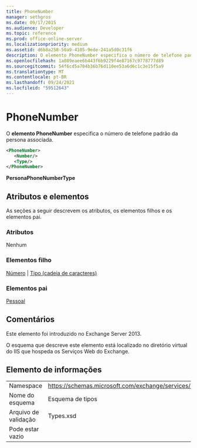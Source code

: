 ```yaml
---
title: PhoneNumber
manager: sethgros
ms.date: 09/17/2015
ms.audience: Developer
ms.topic: reference
ms.prod: office-online-server
ms.localizationpriority: medium
ms.assetid: d6b8a258-50a9-4105-9ede-241a5d0c31f6
description: O elemento PhoneNumber especifica o número de telefone padrão da persona associada.
ms.openlocfilehash: 1a089eaee6b443f6b9229f4e87167c9778777d89
ms.sourcegitcommit: 54f6cd5a704b36b76d110ee53a6d6c1c3e15f5a9
ms.translationtype: MT
ms.contentlocale: pt-BR
ms.lasthandoff: 09/24/2021
ms.locfileid: "59512643"
---
```

# <a name="phonenumber"></a>PhoneNumber

O **elemento PhoneNumber** especifica o número de telefone padrão da persona associada. 
  
```XML
<PhoneNumber>
   <Number/>
   <Type/>
</PhoneNumber>
```

 **PersonaPhoneNumberType**
## <a name="attributes-and-elements"></a>Atributos e elementos

As seções a seguir descrevem os atributos, os elementos filhos e os elementos pai.
  
### <a name="attributes"></a>Atributos

Nenhum
  
### <a name="child-elements"></a>Elementos filho

[Número](number.md)  |  [Tipo (cadeia de caracteres)](type-string.md)
  
### <a name="parent-elements"></a>Elementos pai

[Pessoal](persona.md)
  
## <a name="remarks"></a>Comentários

Este elemento foi introduzido no Exchange Server 2013.
  
O esquema que descreve este elemento está localizado no diretório virtual do IIS que hospeda os Serviços Web do Exchange.
  
## <a name="element-information"></a>Elemento de informações

|||
|:-----|:-----|
|Namespace  <br/> |https://schemas.microsoft.com/exchange/services/2006/types  <br/> |
|Nome do esquema  <br/> |Esquema de tipos  <br/> |
|Arquivo de validação  <br/> |Types.xsd  <br/> |
|Pode estar vazio  <br/> ||
   


